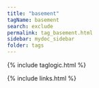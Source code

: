 ```yaml
---
title: "basement"
tagName: basement
search: exclude
permalink: tag_basement.html
sidebar: mydoc_sidebar
folder: tags
---
```

{% include taglogic.html %}

{% include links.html %}
